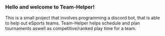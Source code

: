 ### Hello and welcome to Team-Helper!

This is a small project that involves programming a discord bot, that is able to help out eSports teams. Team-Helper helps schedule and plan tournaments aswell as competitive/ranked play time for a team.


